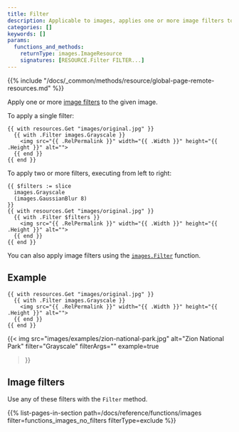 ```yaml
---
title: Filter
description: Applicable to images, applies one or more image filters to the given image resource.
categories: []
keywords: []
params:
  functions_and_methods:
    returnType: images.ImageResource
    signatures: [RESOURCE.Filter FILTER...]
---
```


{{% include "/docs/_common/methods/resource/global-page-remote-resources.md" %}}

Apply one or more [image filters](#image-filters) to the given image.

To apply a single filter:

```go-html-template
{{ with resources.Get "images/original.jpg" }}
  {{ with .Filter images.Grayscale }}
    <img src="{{ .RelPermalink }}" width="{{ .Width }}" height="{{ .Height }}" alt="">
  {{ end }}
{{ end }}
```

To apply two or more filters, executing from left to right:

```go-html-template
{{ $filters := slice
  images.Grayscale
  (images.GaussianBlur 8)
}}
{{ with resources.Get "images/original.jpg" }}
  {{ with .Filter $filters }}
    <img src="{{ .RelPermalink }}" width="{{ .Width }}" height="{{ .Height }}" alt="">
  {{ end }}
{{ end }}
```

You can also apply image filters using the [`images.Filter`][] function.

[`images.Filter`]: /docs/reference/functions/images/filter/

## Example

```go-html-template
{{ with resources.Get "images/original.jpg" }}
  {{ with .Filter images.Grayscale }}
    <img src="{{ .RelPermalink }}" width="{{ .Width }}" height="{{ .Height }}" alt="">
  {{ end }}
{{ end }}
```

{{< img
  src="images/examples/zion-national-park.jpg"
  alt="Zion National Park"
  filter="Grayscale"
  filterArgs=""
  example=true
>}}

## Image filters

Use any of these filters with the `Filter` method.

{{% list-pages-in-section path=/docs/reference/functions/images filter=functions_images_no_filters filterType=exclude %}}
